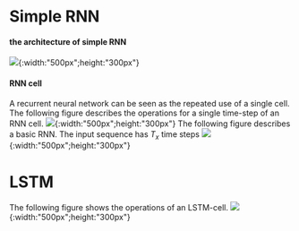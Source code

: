 # Simple RNN
#### the architecture of simple RNN
![](https://github.com/wsttxni/PicsofMD/blob/master/rnn_architecture.png){:width:"500px";height:"300px"}
#### RNN cell
A recurrent neural network can be seen as the repeated use of a single cell.
The following figure describes the operations for a single time-step of an RNN cell.
![](https://github.com/wsttxni/PicsofMD/blob/master/rnn_step_forward.png){:width:"500px";height:"300px"}
The following figure describes a basic RNN. The input sequence has $T_x$  time steps
![](https://github.com/wsttxni/PicsofMD/blob/master/rnn_forward_sequence.png){:width:"500px";height:"300px"}

# LSTM
The following figure shows the operations of an LSTM-cell.
![](https://github.com/wsttxni/PicsofMD/blob/master/LSTM_architecture.png){:width:"500px";height:"300px"}
